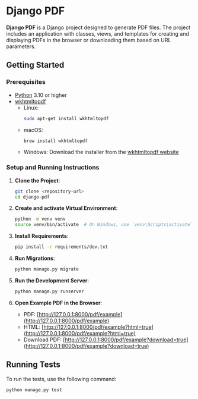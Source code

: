 # Django PDF

**Django PDF** is a Django project designed to generate PDF files.
The project includes an application with classes, views, and
templates for creating and displaying PDFs in the browser or
downloading them based on URL parameters.

## Getting Started

### Prerequisites

- [Python](https://www.python.org/downloads/) 3.10 or higher
- [wkhtmltopdf](https://wkhtmltopdf.org/)
    - Linux:
        ```bash
        sudo apt-get install wkhtmltopdf
        ``` 
    - macOS:
        ```bash
        brew install wkhtmltopdf
        ```
    - Windows: Download the installer from the
      [wkhtmltopdf website](https://wkhtmltopdf.org/)

### Setup and Running Instructions

1. **Clone the Project**:
   ```bash
   git clone <repository-url>
   cd django-pdf
   ```

2. **Create and activate Virtual Environment**:
   ```bash
   python -m venv venv
   source venv/bin/activate  # On Windows, use `venv\Scripts\activate`
   ```

3. **Install Requirements**:
   ```bash
   pip install -r requirements/dev.txt
   ```

4. **Run Migrations**:
   ```bash
   python manage.py migrate
   ```

5. **Run the Development Server**:
   ```bash
   python manage.py runserver
   ```

6. **Open Example PDF in the Browser**:
    - PDF: [http://127.0.0.1:8000/pdf/example](http://127.0.0.1:8000/pdf/example)
    - HTML: [http://127.0.0.1:8000/pdf/example?html=true](http://127.0.0.1:8000/pdf/example?html=true)
    - Download PDF: [http://127.0.0.1:8000/pdf/example?download=true](http://127.0.0.1:8000/pdf/example?download=true)

## Running Tests

To run the tests, use the following command:

```bash
python manage.py test
```
